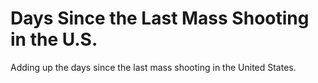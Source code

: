 # Days Since the Last Mass Shooting in the U.S.
Adding up the days since the last mass shooting in the United States. 